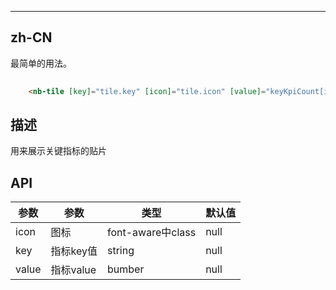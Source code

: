 ---


## zh-CN

最简单的用法。

```HTML
    
    <nb-tile [key]="tile.key" [icon]="tile.icon" [value]="keyKpiCount[i]"></nb-tile>

```

## 描述

 用来展示关键指标的贴片

## API


|    参数     | 参数 | 类型 |  默认值 |
| ---------- | --- |---- | --- |
| icon  |  图标 | font-aware中class| null |
| key  |  指标key值 | string| null |
| value  |  指标value | bumber | null |


